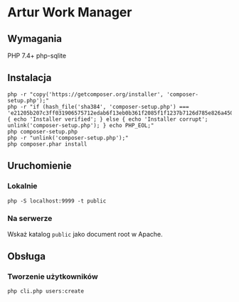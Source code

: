 # Artur Work Manager

## Wymagania

PHP 7.4+
php-sqlite

## Instalacja

```
php -r "copy('https://getcomposer.org/installer', 'composer-setup.php');"
php -r "if (hash_file('sha384', 'composer-setup.php') === 'e21205b207c3ff031906575712edab6f13eb0b361f2085f1f1237b7126d785e826a450292b6cfd1d64d92e6563bbde02') { echo 'Installer verified'; } else { echo 'Installer corrupt'; unlink('composer-setup.php'); } echo PHP_EOL;"
php composer-setup.php
php -r "unlink('composer-setup.php');"
php composer.phar install
```

## Uruchomienie

### Lokalnie

```
php -S localhost:9999 -t public
```


### Na serwerze

Wskaż katalog `public` jako document root w Apache.


## Obsługa

### Tworzenie użytkowników

```
php cli.php users:create
```
